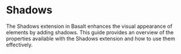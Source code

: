 # Shadows 

The Shadows extension in Basalt enhances the visual appearance of elements by adding shadows. This guide provides an overview of the properties available with the Shadows extension and how to use them effectively.
